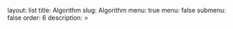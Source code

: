 layout: list
title: Algorithm
slug: Algorithm
menu: true
menu: false
submenu: false
order: 6
description: >